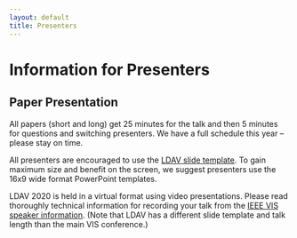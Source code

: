 ```yaml
---
layout: default
title: Presenters
---
```


# Information for Presenters

## Paper Presentation

All papers (short and long) get 25 minutes for the talk and then 5 minutes
for questions and switching presenters. We have a full schedule this year –
please stay on time.

All presenters are encouraged to use the [LDAV slide template].
To gain maximum size and benefit on the screen, we suggest presenters
use the 16x9 wide format PowerPoint templates.

LDAV 2020 is held in a virtual format using video presentations. 
Please read thoroughly technical information for recording your talk 
from the [IEEE VIS speaker information]. (Note that LDAV has a different 
slide template and talk length than the main VIS conference.)

[LDAV slide template]: assets/LDAV_2020_Template.pptx
[IEEE VIS speaker information]: http://ieeevis.org/year/2020/info/presenter-information/talk-recording-guide
